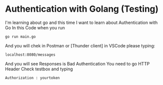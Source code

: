# Authentication with Golang (Testing)
I'm learning about go and this time I want to learn about Authentication with Go
In this Code when you run
```
go run main.go
```
And you will chek in Postman or [Thunder client] in VSCode please typing: 
```
localhost:8080/messages
```
And you will see Responses is Bad Authentication
You need to go HTTP Header
Check testbox and typing
```
Authorization : yourtoken
```
